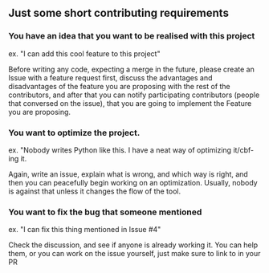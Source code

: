 ## Just some short contributing requirements

### You have an idea that you want to be realised with this project
ex. "I can add this cool feature to this project"

Before writing any code, expecting a merge in the future, please create an Issue with a feature request first,
discuss the advantages and disadvantages of the feature you are proposing with the rest of the contributors,
and after that you can notify participating contributors (people that conversed on the issue), that you are
going to implement the Feature you are proposing.

### You want to optimize the project.
ex. "Nobody writes Python like this. I have a neat way of optimizing it/cbf-ing it.

Again, write an issue, explain what is wrong, and which way is right, and then you can peacefully begin working
on an optimization. Usually, nobody is against that unless it changes the flow of the tool.

### You want to fix the bug that someone mentioned
ex. "I can fix this thing mentioned in Issue #4"

Check the discussion, and see if anyone is already working it. You can help them, or you can work on the issue
yourself, just make sure to link to in your PR
